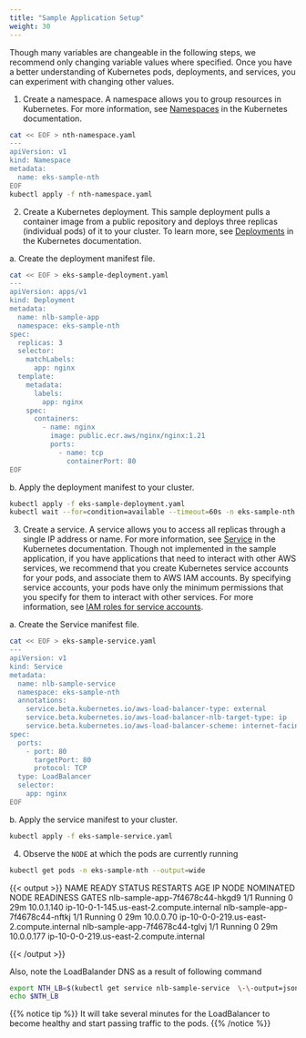 ```yaml
---
title: "Sample Application Setup"
weight: 30
---
```


Though many variables are changeable in the following steps, we recommend only changing variable values where specified. Once you have a better understanding of Kubernetes pods, deployments, and services, you can experiment with changing other values.

1. Create a namespace. A namespace allows you to group resources in Kubernetes. For more information, see [Namespaces](https://kubernetes.io/docs/concepts/overview/working-with-objects/namespaces/) in the Kubernetes documentation. 

```bash
cat << EOF > nth-namespace.yaml
---
apiVersion: v1
kind: Namespace
metadata:
  name: eks-sample-nth
EOF
kubectl apply -f nth-namespace.yaml
```

2. Create a Kubernetes deployment. This sample deployment pulls a container image from a public repository and deploys three replicas (individual pods) of it to your cluster. To learn more, see [Deployments](https://kubernetes.io/docs/concepts/workloads/controllers/deployment/) in the Kubernetes documentation.

a. Create the deployment manifest file.

```bash
cat << EOF > eks-sample-deployment.yaml
---
apiVersion: apps/v1
kind: Deployment
metadata:
  name: nlb-sample-app
  namespace: eks-sample-nth
spec:
  replicas: 3
  selector:
    matchLabels:
      app: nginx
  template:
    metadata:
      labels:
        app: nginx
    spec:
      containers:
        - name: nginx
          image: public.ecr.aws/nginx/nginx:1.21
          ports:
            - name: tcp
              containerPort: 80
EOF
```

b. Apply the deployment manifest to your cluster.

```bash
kubectl apply -f eks-sample-deployment.yaml
kubectl wait --for=condition=available --timeout=60s -n eks-sample-nth deployment/nlb-sample-app
```

3. Create a service. A service allows you to access all replicas through a single IP address or name. For more information, see [Service](https://kubernetes.io/docs/concepts/services-networking/service/) in the Kubernetes documentation. Though not implemented in the sample application, if you have applications that need to interact with other AWS services, we recommend that you create Kubernetes service accounts for your pods, and associate them to AWS IAM accounts. By specifying service accounts, your pods have only the minimum permissions that you specify for them to interact with other services. For more information, see [IAM roles for service accounts](https://docs.aws.amazon.com/eks/latest/userguide/iam-roles-for-service-accounts.html).

a. Create the Service manifest file.

```bash
cat << EOF > eks-sample-service.yaml
---
apiVersion: v1
kind: Service
metadata:
  name: nlb-sample-service
  namespace: eks-sample-nth
  annotations:
    service.beta.kubernetes.io/aws-load-balancer-type: external
    service.beta.kubernetes.io/aws-load-balancer-nlb-target-type: ip
    service.beta.kubernetes.io/aws-load-balancer-scheme: internet-facing
spec:
  ports:
    - port: 80
      targetPort: 80
      protocol: TCP
  type: LoadBalancer
  selector:
    app: nginx
EOF
```

b. Apply the service manifest to your cluster.

```bash
kubectl apply -f eks-sample-service.yaml
```

4. Observe the `NODE` at which the pods are currently running

```bash
kubectl get pods -n eks-sample-nth --output=wide
```

{{< output >}}
NAME                             READY   STATUS    RESTARTS   AGE   IP           NODE                                       NOMINATED NODE   READINESS GATES
nlb-sample-app-7f4678c44-hkgd9   1/1     Running   0          29m   10.0.1.140   ip-10-0-1-145.us-east-2.compute.internal   <none>           <none>
nlb-sample-app-7f4678c44-nftkj   1/1     Running   0          29m   10.0.0.70    ip-10-0-0-219.us-east-2.compute.internal   <none>           <none>
nlb-sample-app-7f4678c44-tglvj   1/1     Running   0          29m   10.0.0.177   ip-10-0-0-219.us-east-2.compute.internal   <none>           <none>

{{< /output >}}


Also, note the LoadBalander DNS as a result of following command

```bash
export NTH_LB=$(kubectl get service nlb-sample-service  \-\-output=jsonpath='{.status.loadBalancer.ingress[0].hostname}' -n eks-sample-nth)
echo $NTH_LB
```

{{% notice tip %}}
It will take several minutes for the LoadBalancer to become healthy and start passing traffic to the pods.
{{% /notice %}}

<!-- 5. Test if you get a successful response code of `200` from the following command

```bash
curl -s -o /dev/null -w "%{http_code}" -I http://$NTH_LB
``` -->